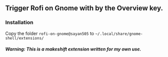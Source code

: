 ## Trigger Rofi on Gnome with by the Overview key.

### Installation
Copy the folder `rofi-on-gnome@sayan505` to `~/.local/share/gnome-shell/extensions/`

##### Warning: This is a makeshift extension written for my own use.
